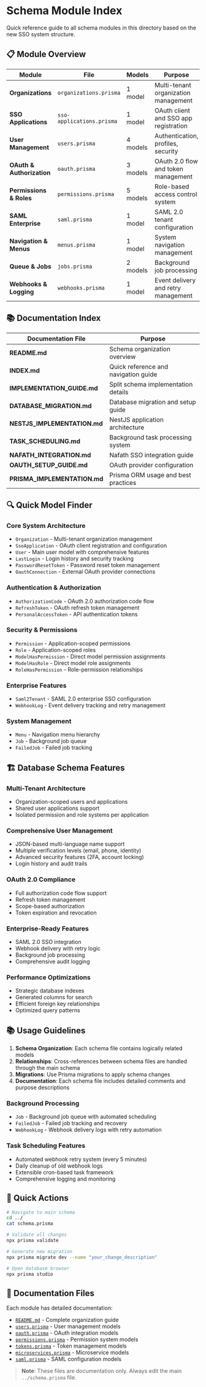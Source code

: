 # Schema Module Index

Quick reference guide to all schema modules in this directory based on the new SSO system structure.

## 📋 Module Overview

| Module                    | File                      | Models   | Purpose                               |
| ------------------------- | ------------------------- | -------- | ------------------------------------- |
| **Organizations**         | `organizations.prisma`    | 1 model  | Multi-tenant organization management  |
| **SSO Applications**      | `sso-applications.prisma` | 1 model  | OAuth client and SSO app registration |
| **User Management**       | `users.prisma`            | 4 models | Authentication, profiles, security    |
| **OAuth & Authorization** | `oauth.prisma`            | 3 models | OAuth 2.0 flow and token management   |
| **Permissions & Roles**   | `permissions.prisma`      | 5 models | Role-based access control system      |
| **SAML Enterprise**       | `saml.prisma`             | 1 model  | SAML 2.0 tenant configuration         |
| **Navigation & Menus**    | `menus.prisma`            | 1 model  | System navigation management          |
| **Queue & Jobs**          | `jobs.prisma`             | 2 models | Background job processing             |
| **Webhooks & Logging**    | `webhooks.prisma`         | 1 model  | Event delivery and retry management   |

## 📚 Documentation Index

| Documentation File           | Purpose                              |
| ---------------------------- | ------------------------------------ |
| **README.md**                | Schema organization overview         |
| **INDEX.md**                 | Quick reference and navigation guide |
| **IMPLEMENTATION_GUIDE.md**  | Split schema implementation details  |
| **DATABASE_MIGRATION.md**    | Database migration and setup guide   |
| **NESTJS_IMPLEMENTATION.md** | NestJS application architecture      |
| **TASK_SCHEDULING.md**       | Background task processing system    |
| **NAFATH_INTEGRATION.md**    | Nafath SSO integration guide         |
| **OAUTH_SETUP_GUIDE.md**     | OAuth provider configuration         |
| **PRISMA_IMPLEMENTATION.md** | Prisma ORM usage and best practices  |

## 🔍 Quick Model Finder

### Core System Architecture

- `Organization` - Multi-tenant organization management
- `SsoApplication` - OAuth client registration and configuration
- `User` - Main user model with comprehensive features
- `LastLogin` - Login history and security tracking
- `PasswordResetToken` - Password reset token management
- `OauthConnection` - External OAuth provider connections

### Authentication & Authorization

- `AuthorizationCode` - OAuth 2.0 authorization code flow
- `RefreshToken` - OAuth refresh token management
- `PersonalAccessToken` - API authentication tokens

### Security & Permissions

- `Permission` - Application-scoped permissions
- `Role` - Application-scoped roles
- `ModelHasPermission` - Direct model permission assignments
- `ModelHasRole` - Direct model role assignments
- `RoleHasPermission` - Role-permission relationships

### Enterprise Features

- `Saml2Tenant` - SAML 2.0 enterprise SSO configuration
- `WebhookLog` - Event delivery tracking and retry management

### System Management

- `Menu` - Navigation menu hierarchy
- `Job` - Background job queue
- `FailedJob` - Failed job tracking

## 🏗️ Database Schema Features

### Multi-Tenant Architecture

- Organization-scoped users and applications
- Shared user applications support
- Isolated permission and role systems per application

### Comprehensive User Management

- JSON-based multi-language name support
- Multiple verification levels (email, phone, identity)
- Advanced security features (2FA, account locking)
- Login history and audit trails

### OAuth 2.0 Compliance

- Full authorization code flow support
- Refresh token management
- Scope-based authorization
- Token expiration and revocation

### Enterprise-Ready Features

- SAML 2.0 SSO integration
- Webhook delivery with retry logic
- Background job processing
- Comprehensive audit logging

### Performance Optimizations

- Strategic database indexes
- Generated columns for search
- Efficient foreign key relationships
- Optimized query patterns

## 📚 Usage Guidelines

1. **Schema Organization**: Each schema file contains logically related models
2. **Relationships**: Cross-references between schema files are handled through the main schema
3. **Migrations**: Use Prisma migrations to apply schema changes
4. **Documentation**: Each schema file includes detailed comments and purpose descriptions

### Background Processing

- `Job` - Background job queue with automated scheduling
- `FailedJob` - Failed job tracking and recovery
- `WebhookLog` - Webhook delivery logs with retry automation

### Task Scheduling Features

- Automated webhook retry system (every 5 minutes)
- Daily cleanup of old webhook logs
- Extensible cron-based task framework
- Comprehensive logging and monitoring

## 🚀 Quick Actions

```bash
# Navigate to main schema
cd ../
cat schema.prisma

# Validate all changes
npx prisma validate

# Generate new migration
npx prisma migrate dev --name "your_change_description"

# Open database browser
npx prisma studio
```

## 📖 Documentation Files

Each module has detailed documentation:

- [`README.md`](./README.md) - Complete organization guide
- [`users.prisma`](./users.prisma) - User management models
- [`oauth.prisma`](./oauth.prisma) - OAuth integration models
- [`permissions.prisma`](./permissions.prisma) - Permission system models
- [`tokens.prisma`](./tokens.prisma) - Token management models
- [`microservices.prisma`](./microservices.prisma) - Microservice models
- [`saml.prisma`](./saml.prisma) - SAML configuration models

> **Note**: These files are documentation only. Always edit the main `../schema.prisma` file.
